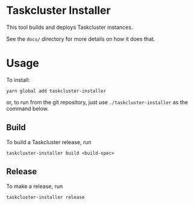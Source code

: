 Taskcluster Installer
=====================

This tool builds and deploys Taskcluster instances.

See the `docs/` directory for more details on how it does that.

# Usage

To install:

```
yarn global add taskcluster-installer
```

or, to run from the git repository, just use `./taskcluster-installer` as the command below.

## Build

To build a Taskcluster release, run

```
taskcluster-installer build <build-spec>
```

## Release

To make a release, run

```
taskcluster-installer release
```

